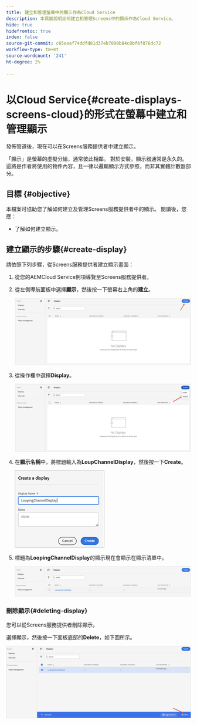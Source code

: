 ```yaml
---
title: 建立和管理螢幕中的顯示作為Cloud Service
description: 本頁面說明如何建立和管理Screens中的顯示作為Cloud Service。
hide: true
hidefromtoc: true
index: false
source-git-commit: c65eeaf74ddfd81d37eb7090b84c8bf6f876dc72
workflow-type: tm+mt
source-wordcount: '241'
ht-degree: 2%

---
```



# 以Cloud Service{#create-displays-screens-cloud}的形式在螢幕中建立和管理顯示

發佈管道後，現在可以在Screens服務提供者中建立顯示。

「顯示」是螢幕的虛擬分組，通常彼此相鄰。 對於安裝，顯示器通常是永久的。 這將是作者將使用的物件內容，且一律以邏輯顯示方式參照，而非其實體計數器部分。

## 目標 {#objective}

本檔案可協助您了解如何建立及管理Screens服務提供者中的顯示。 閱讀後，您應：

* 了解如何建立顯示。

## 建立顯示的步驟{#create-display}

請依照下列步驟，從Screens服務提供者建立顯示畫面：

1. 從您的AEMCloud Service例項導覽至Screens服務提供者。
1. 從左側導航面板中選擇&#x200B;**顯示**，然後按一下螢幕右上角的&#x200B;**建立**。

   ![影像](/help/screens-cloud/assets/display/disp-1.png)

1. 從操作欄中選擇&#x200B;**Display**。

   ![影像](/help/screens-cloud/assets/display/disp-2.png)

1. 在&#x200B;**顯示名稱**&#x200B;中，將標題輸入為&#x200B;**LoupChannelDisplay**，然後按一下&#x200B;**Create**。

   ![影像](/help/screens-cloud/assets/display/disp3.png)

1. 標題為&#x200B;**LoopingChannelDisplay**&#x200B;的顯示現在會顯示在顯示清單中。

   ![影像](/help/screens-cloud/assets/display/disp-4.png)

### 刪除顯示{#deleting-display}

您可以從Screens服務提供者刪除顯示。

選擇顯示，然後按一下面板底部的&#x200B;**Delete**，如下圖所示。

![影像](/help/screens-cloud/assets/display/disp-5.png)

